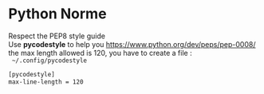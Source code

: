 # Python Norme

Respect the PEP8 style guide  
Use **pycodestyle** to help you https://www.python.org/dev/peps/pep-0008/  
the max length allowed is 120, you have to create a file :  
``` ~/.config/pycodestyle```  
```bash
[pycodestyle]
max-line-length = 120
```